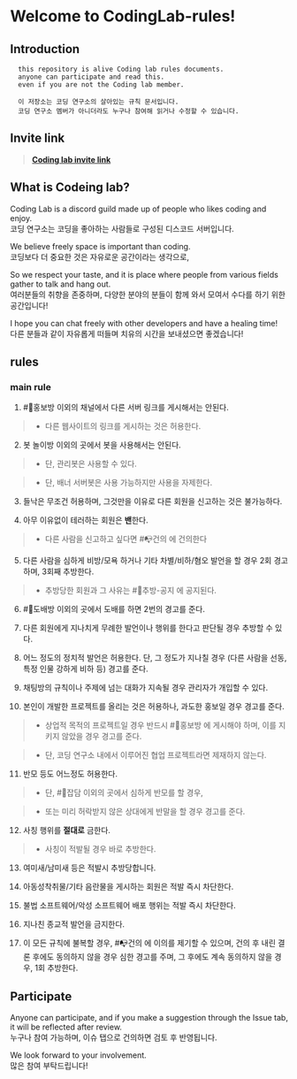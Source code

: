 # Welcome to CodingLab-rules!

## Introduction
```
  this repository is alive Coding lab rules documents.
  anyone can participate and read this.
  even if you are not the Coding lab member.

  이 저장소는 코딩 연구소의 살아있는 규칙 문서입니다.
  코딩 연구소 멤버가 아니더라도 누구나 참여해 읽거나 수정할 수 있습니다.
```

## Invite link
>**[Coding lab invite link](https://discord.gg/UXHqMFm, "codeing lab invite link")**

## What is Codeing lab?

Coding Lab is a discord guild made up of people who likes coding and enjoy.   
코딩 연구소는 코딩을 좋아하는 사람들로 구성된 디스코드 서버입니다.

We believe freely space is important than coding.   
코딩보다 더 중요한 것은 자유로운 공간이라는 생각으로,

So we respect your taste, and it is place where people from various fields gather to talk and hang out.   
여러분들의 취향을 존중하며, 다양한 분야의 분들이 함께 와서 모여서 수다를 하기 위한 공간입니다!

I hope you can chat freely with other developers and have a healing time!   
다른 분들과 같이 자유롭게 떠들며 치유의 시간을 보내셨으면 좋겠습니다!

## rules

### main rule

1. #📡홍보방 이외의 채널에서 다른 서버 링크를 게시해서는 안된다.

>+ 다른 웹사이트의 링크를 게시하는 것은 허용한다.

2. 봇 놀이방 이외의 곳에서 봇을 사용해서는 안된다.

>+ 단, 관리봇은 사용할 수 있다.

>+ 단, 배너 서버봇은 사용 가능하지만 사용을 자제한다.

3. 들낙은 무조건 허용하며, 그것만을 이유로 다른 회원을 신고하는 것은 불가능하다.

4. 아무 이유없이 테러하는 회원은 **밴**한다.

>+ 다른 사람을 신고하고 싶다면 #📭건의 에 건의한다

5. 다른 사람을 심하게 비방/모욕 하거나 기타 차별/비하/혐오 발언을 할 경우 2회 경고하며, 3회째 추방한다.

>+ 추방당한 회원과 그 사유는 #📌추방-공지 에 공지된다.

6. #💨도배방 이외의 곳에서 도배를 하면 2번의 경고를 준다.

7. 다른 회원에게 지나치게 무례한 발언이나 행위를 한다고 판단될 경우 추방할 수 있다.

8. 어느 정도의 정치적 발언은 허용한다. 단, 그 정도가 지나칠 경우 (다른 사람을 선동, 특정 인물 강하게 비하 등) 경고를 준다.

9. 채팅방의 규칙이나 주제에 넘는 대화가 지속될 경우 관리자가 개입할 수 있다.

10. 본인이 개발한 프로젝트를 올리는 것은 허용하나, 과도한 홍보일 경우 경고를 준다.

>+ 상업적 목적의 프로젝트일 경우 반드시 #📡홍보방 에 게시해야 하며, 이를 지키지 않았을 경우 경고를 준다.

>+ 단, 코딩 연구소 내에서 이루어진 협업 프로젝트라면 제재하지 않는다.

11. 반모 등도 어느정도 허용한다.

>- 단, #💬잡담 이외의 곳에서 심하게 반모를 할 경우,

>- 또는 미리 허락받지 않은 상대에게 반말을 할 경우 경고를 준다.

12. 사칭 행위를 **절대로** 금한다.

>+ 사칭이 적발될 경우 바로 추방한다.

13. 여미새/남미새 등은 적발시 추방당합니다.

14. 아동성착취물/기타 음란물을 게시하는 회원은 적발 즉시 차단한다.

15. 불법 소프트웨어/악성 소프트웨어 배포 행위는 적발 즉시 차단한다.

16. 지나친 종교적 발언을 금지한다.

17. 이 모든 규칙에 불복할 경우, #📭건의 에 이의를 제기할 수 있으며, 건의 후 내린 결론 후에도 동의하지 않을 경우 심한 경고를 주며, 그 후에도 계속 동의하지 않을 경우, 1회 추방한다.

## Participate

Anyone can participate, and if you make a suggestion through the Issue tab, it will be reflected after review.   
누구나 참여 가능하며, 이슈 탭으로 건의하면 검토 후 반영됩니다.

We look forward to your involvement.   
많은 참여 부탁드립니다!
